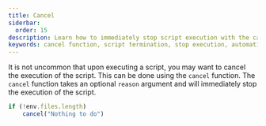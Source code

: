 ```yaml
---
title: Cancel
siderbar:
  order: 15
description: Learn how to immediately stop script execution with the cancel function in your automation scripts.
keywords: cancel function, script termination, stop execution, automation, script control
---
```


It is not uncommon that upon executing a script, you may want to cancel the execution of the script. This can be done using the `cancel` function. The `cancel` function takes an optional `reason` argument and will immediately stop the execution of the script.

```js
if (!env.files.length)
    cancel("Nothing to do")
```
